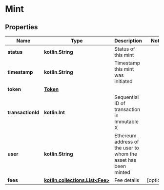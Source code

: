 
# Mint

## Properties
Name | Type | Description | Notes
------------ | ------------- | ------------- | -------------
**status** | **kotlin.String** | Status of this mint | 
**timestamp** | **kotlin.String** | Timestamp this mint was initiated | 
**token** | [**Token**](Token.md) |  | 
**transactionId** | **kotlin.Int** | Sequential ID of transaction in Immutable X | 
**user** | **kotlin.String** | Ethereum address of the user to whom the asset has been minted | 
**fees** | [**kotlin.collections.List&lt;Fee&gt;**](Fee.md) | Fee details |  [optional]



